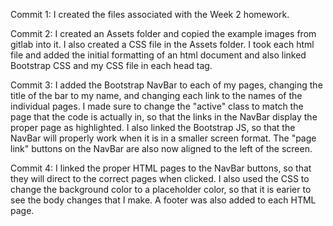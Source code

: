 Commit 1:
I created the files associated with the Week 2 homework.

Commit 2: 
I created an Assets folder and copied the example images from gitlab into it. I also created a CSS file in the Assets folder. I took each html file and added the initial formatting of an html document and also linked Bootstrap CSS and my CSS file in each head tag.

Commit 3:
I added the Bootstrap NavBar to each of my pages, changing the title of the bar to my name, and changing each link to the names of the individual pages. I made sure to change the "active" class to match the page that the code is actually in, so that the links in the NavBar display the proper page as highlighted. I also linked the Bootstrap JS, so that the NavBar will properly work when it is in a smaller screen format. The "page link" buttons on the NavBar are also now aligned to the left of the screen.

Commit 4:
I linked the proper HTML pages to the NavBar buttons, so that they will direct to the correct pages when clicked. I also used the CSS to change the background color to a placeholder color, so that it is earier to see the body changes that I make. A footer was also added to each HTML page.